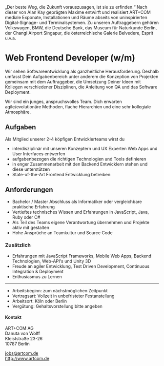 „Der beste Weg, die Zukunft vorauszusagen, ist sie zu erfinden.“ Nach dieser von Alan Kay geprägten Maxime entwirft und realisiert ART+COM mediale Exponate, Installationen und Räume abseits von uninspirierten Digital-Signage- und Terminalsystemen. Zu unseren Auftraggebern gehören Volkswagen, BMW, die Deutsche Bank, das Museum für Naturkunde Berlin, der Changi Airport Singapur, die österreichische Galerie Belvedere, Esprit u.v.a.

# Web Frontend Developer (w/m)

Wir sehen Softwareentwicklung als ganzheitliche Herausforderung. Deshalb umfasst Dein Aufgabenbereich unter anderem die Konzeption von Projekten gemeinsam mit dem Auftraggeber, die Umsetzung Deiner Ideen mit Kollegen verschiedener Disziplinen, die Anleitung von QA und das Software Deployment.

Wir sind ein junges, anspruchsvolles Team. Dich erwarten agile/evolutionäre Methoden, flache Hierarchien und eine sehr kollegiale Atmosphäre.

## Aufgaben

Als Mitglied unserer 2-4 köpfigen Entwicklerteams wirst du

- interdisziplinär mit unseren Konzeptern und UX Experten Web Apps und User Interfaces entwerfen
- aufgabenbezogen die richtigen Technologien und Tools definieren
- in enger Zusammenarbeit mit den Backend Entwicklern stehen und diese unterstützen
- State-of-the-Art Frontend Entwicklung betreiben

## Anforderungen

- Bachelor / Master Abschluss als Informatiker oder vergleichbare praktische Erfahrung
- Vertieftes technisches Wissen und Erfahrungen in JavaScript, Java, Ruby oder C#
- Als Teil des Teams eigene Verantwortung übernehmen und Projekte aktiv mit gestalten
- Hohe Ansprüche an Teamkultur und Source Code

### Zusätzlich

- Erfahrungen mit JavaScript Frameworks, Mobile Web Apps, Backend Technologien, Web-API's und Unity 3D
- Freude an agiler Entwicklung, Test Driven Development, Continuous Integration & Deployment
- Enthusiasmus zu Lernen

---

* Arbeitsbeginn: zum nächstmöglichen Zeitpunkt
* Vertragsart: Vollzeit in unbefristeter Festanstellung
* Arbeitsort: Köln oder Berlin
* Vergütung: Gehaltsvorstellung bitte angeben

#### Kontakt

ART+COM AG<br>
Danuta von Wolff<br>
Kleiststraße 23-26<br>
10787 Berlin<br>

<jobs@artcom.de><br>
<http://www.artcom.de>